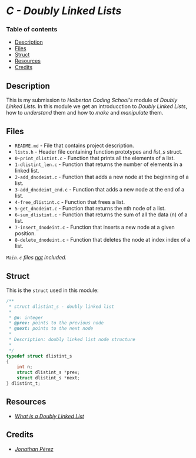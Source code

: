 # *C - Doubly Linked Lists*

### Table of contents

- [Description](#description)
- [Files](#files)
- [Struct](#struct)
- [Resources](#resources)
- [Credits](#credits)

## Description

This is my submission to *Holberton Coding School's* module of *Doubly Linked Lists*. In this module we get an introducction to *Doubly Linked Lists*, how to *understand* them and how to *make* and *manipulate* them.

## Files

- `README.md` - File that contains project description.
- `lists.h` - Header file containing function prototypes and *list_s* struct.
- `0-print_dlistint.c` - Function that prints all the elements of a list.
- `1-dlistint_len.c` - Function that returns the number of elements in a linked list.
- `2-add_dnodeint.c` - Function that adds a new node at the beginning of a list.
- `3-add_dnodeint_end.c` - Function that adds a new node at the end of a list.
- `4-free_dlistint.c` - Function that frees a list.
- `5-get_dnodeint.c` - Function that returns the nth node of a list.
- `6-sum_dlistint.c` - Function that returns the sum of all the data (n) of a list.
- `7-insert_dnodeint.c` - Function that inserts a new node at a given position.
- `8-delete_dnodeint.c` - Function that deletes the node at index index of a list.

*`Main.c` files <ins>not</ins> included.*

## Struct

This is the `struct` used in this module:
```c
/**
 * struct dlistint_s - doubly linked list
 *
 * @n: integer
 * @prev: points to the previous node
 * @next: points to the next node
 *
 * Description: doubly linked list node structure
 * 
 */
typedef struct dlistint_s
{
    int n;
    struct dlistint_s *prev;
    struct dlistint_s *next;
} dlistint_t;
```

## Resources

- *[What is a Doubly Linked List](https://youtu.be/k0pjD12bzP0?si=PhPTg_w0HJok_lDe)*

## Credits

- *[Jonathan Pérez](https://github.com/prodjohnper)*
